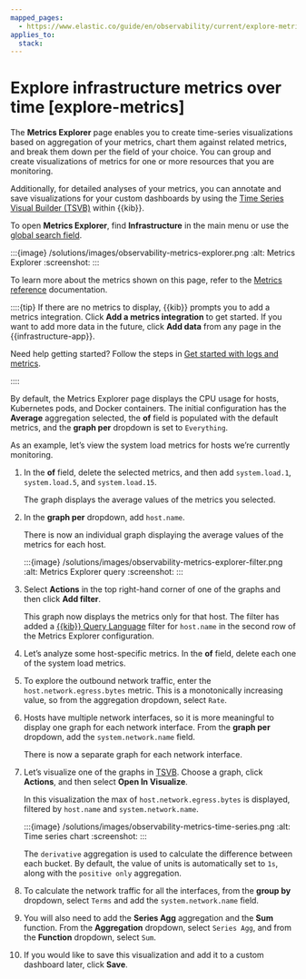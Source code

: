 ```yaml
---
mapped_pages:
  - https://www.elastic.co/guide/en/observability/current/explore-metrics.html
applies_to:
  stack:
---
```


# Explore infrastructure metrics over time [explore-metrics]

The **Metrics Explorer** page enables you to create time-series visualizations based on aggregation of your metrics, chart them against related metrics, and break them down per the field of your choice. You can group and create visualizations of metrics for one or more resources that you are monitoring.

Additionally, for detailed analyses of your metrics, you can annotate and save visualizations for your custom dashboards by using the [Time Series Visual Builder (TSVB)](/explore-analyze/visualize/legacy-editors/tsvb.md) within {{kib}}.

To open **Metrics Explorer**, find **Infrastructure** in the main menu or use the [global search field](/explore-analyze/find-and-organize/find-apps-and-objects.md).

:::{image} /solutions/images/observability-metrics-explorer.png
:alt: Metrics Explorer
:screenshot:
:::

To learn more about the metrics shown on this page, refer to the [Metrics reference](/reference/data-analysis/observability/index.md) documentation.

::::{tip}
If there are no metrics to display, {{kib}} prompts you to add a metrics integration. Click **Add a metrics integration** to get started. If you want to add more data in the future, click **Add data** from any page in the {{infrastructure-app}}.

Need help getting started? Follow the steps in [Get started with logs and metrics](get-started-with-system-metrics.md).

::::


By default, the Metrics Explorer page displays the CPU usage for hosts, Kubernetes pods, and Docker containers. The initial configuration has the **Average** aggregation selected, the **of** field is populated with the default metrics, and the **graph per** dropdown is set to `Everything`.

As an example, let’s view the system load metrics for hosts we’re currently monitoring.

1. In the **of** field, delete the selected metrics, and then add `system.load.1`, `system.load.5`, and `system.load.15`.

    The graph displays the average values of the metrics you selected.

2. In the **graph per** dropdown, add `host.name`.

    There is now an individual graph displaying the average values of the metrics for each host.

    :::{image} /solutions/images/observability-metrics-explorer-filter.png
    :alt: Metrics Explorer query
    :screenshot:
    :::

3. Select **Actions** in the top right-hand corner of one of the graphs and then click **Add filter**.

    This graph now displays the metrics only for that host. The filter has added a [{{kib}} Query Language](/explore-analyze/query-filter/languages/kql.md) filter for `host.name` in the second row of the Metrics Explorer configuration.

4. Let’s analyze some host-specific metrics. In the **of** field, delete each one of the system load metrics.
5. To explore the outbound network traffic, enter the `host.network.egress.bytes` metric. This is a monotonically increasing value, so from the aggregation dropdown, select `Rate`.
6. Hosts have multiple network interfaces, so it is more meaningful to display one graph for each network interface. From the **graph per** dropdown, add the `system.network.name` field.

    There is now a separate graph for each network interface.

7. Let’s visualize one of the graphs in [TSVB](/explore-analyze/visualize/legacy-editors/tsvb.md). Choose a graph, click **Actions**, and then select **Open In Visualize**.

    In this visualization the max of `host.network.egress.bytes` is displayed, filtered by `host.name` and `system.network.name`.

    :::{image} /solutions/images/observability-metrics-time-series.png
    :alt: Time series chart
    :screenshot:
    :::

    The `derivative` aggregation is used to calculate the difference between each bucket. By default, the value of units is automatically set to `1s`, along with the `positive only` aggregation.

8. To calculate the network traffic for all the interfaces, from the **group by** dropdown, select `Terms` and add the `system.network.name` field.
9. You will also need to add the **Series Agg** aggregation and the **Sum** function. From the **Aggregation** dropdown, select `Series Agg`, and from the **Function** dropdown, select `Sum`.
10. If you would like to save this visualization and add it to a custom dashboard later, click **Save**.
